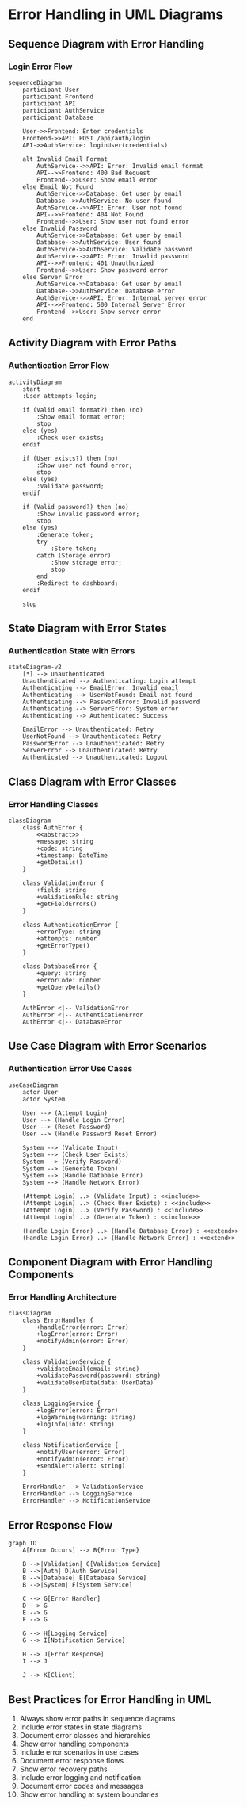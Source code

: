 # Error Handling in UML Diagrams

## Sequence Diagram with Error Handling

### Login Error Flow
```mermaid
sequenceDiagram
    participant User
    participant Frontend
    participant API
    participant AuthService
    participant Database

    User->>Frontend: Enter credentials
    Frontend->>API: POST /api/auth/login
    API->>AuthService: loginUser(credentials)
    
    alt Invalid Email Format
        AuthService-->>API: Error: Invalid email format
        API-->>Frontend: 400 Bad Request
        Frontend-->>User: Show email error
    else Email Not Found
        AuthService->>Database: Get user by email
        Database-->>AuthService: No user found
        AuthService-->>API: Error: User not found
        API-->>Frontend: 404 Not Found
        Frontend-->>User: Show user not found error
    else Invalid Password
        AuthService->>Database: Get user by email
        Database-->>AuthService: User found
        AuthService->>AuthService: Validate password
        AuthService-->>API: Error: Invalid password
        API-->>Frontend: 401 Unauthorized
        Frontend-->>User: Show password error
    else Server Error
        AuthService->>Database: Get user by email
        Database-->>AuthService: Database error
        AuthService-->>API: Error: Internal server error
        API-->>Frontend: 500 Internal Server Error
        Frontend-->>User: Show server error
    end
```

## Activity Diagram with Error Paths

### Authentication Error Flow
```mermaid
activityDiagram
    start
    :User attempts login;
    
    if (Valid email format?) then (no)
        :Show email format error;
        stop
    else (yes)
        :Check user exists;
    endif
    
    if (User exists?) then (no)
        :Show user not found error;
        stop
    else (yes)
        :Validate password;
    endif
    
    if (Valid password?) then (no)
        :Show invalid password error;
        stop
    else (yes)
        :Generate token;
        try
            :Store token;
        catch (Storage error)
            :Show storage error;
            stop
        end
        :Redirect to dashboard;
    endif
    
    stop
```

## State Diagram with Error States

### Authentication State with Errors
```mermaid
stateDiagram-v2
    [*] --> Unauthenticated
    Unauthenticated --> Authenticating: Login attempt
    Authenticating --> EmailError: Invalid email
    Authenticating --> UserNotFound: Email not found
    Authenticating --> PasswordError: Invalid password
    Authenticating --> ServerError: System error
    Authenticating --> Authenticated: Success
    
    EmailError --> Unauthenticated: Retry
    UserNotFound --> Unauthenticated: Retry
    PasswordError --> Unauthenticated: Retry
    ServerError --> Unauthenticated: Retry
    Authenticated --> Unauthenticated: Logout
```

## Class Diagram with Error Classes

### Error Handling Classes
```mermaid
classDiagram
    class AuthError {
        <<abstract>>
        +message: string
        +code: string
        +timestamp: DateTime
        +getDetails()
    }
    
    class ValidationError {
        +field: string
        +validationRule: string
        +getFieldErrors()
    }
    
    class AuthenticationError {
        +errorType: string
        +attempts: number
        +getErrorType()
    }
    
    class DatabaseError {
        +query: string
        +errorCode: number
        +getQueryDetails()
    }
    
    AuthError <|-- ValidationError
    AuthError <|-- AuthenticationError
    AuthError <|-- DatabaseError
```

## Use Case Diagram with Error Scenarios

### Authentication Error Use Cases
```mermaid
useCaseDiagram
    actor User
    actor System
    
    User --> (Attempt Login)
    User --> (Handle Login Error)
    User --> (Reset Password)
    User --> (Handle Password Reset Error)
    
    System --> (Validate Input)
    System --> (Check User Exists)
    System --> (Verify Password)
    System --> (Generate Token)
    System --> (Handle Database Error)
    System --> (Handle Network Error)
    
    (Attempt Login) ..> (Validate Input) : <<include>>
    (Attempt Login) ..> (Check User Exists) : <<include>>
    (Attempt Login) ..> (Verify Password) : <<include>>
    (Attempt Login) ..> (Generate Token) : <<include>>
    
    (Handle Login Error) ..> (Handle Database Error) : <<extend>>
    (Handle Login Error) ..> (Handle Network Error) : <<extend>>
```

## Component Diagram with Error Handling Components

### Error Handling Architecture
```mermaid
classDiagram
    class ErrorHandler {
        +handleError(error: Error)
        +logError(error: Error)
        +notifyAdmin(error: Error)
    }
    
    class ValidationService {
        +validateEmail(email: string)
        +validatePassword(password: string)
        +validateUserData(data: UserData)
    }
    
    class LoggingService {
        +logError(error: Error)
        +logWarning(warning: string)
        +logInfo(info: string)
    }
    
    class NotificationService {
        +notifyUser(error: Error)
        +notifyAdmin(error: Error)
        +sendAlert(alert: string)
    }
    
    ErrorHandler --> ValidationService
    ErrorHandler --> LoggingService
    ErrorHandler --> NotificationService
```

## Error Response Flow
```mermaid
graph TD
    A[Error Occurs] --> B{Error Type}
    
    B -->|Validation| C[Validation Service]
    B -->|Auth| D[Auth Service]
    B -->|Database| E[Database Service]
    B -->|System| F[System Service]
    
    C --> G[Error Handler]
    D --> G
    E --> G
    F --> G
    
    G --> H[Logging Service]
    G --> I[Notification Service]
    
    H --> J[Error Response]
    I --> J
    
    J --> K[Client]
```

## Best Practices for Error Handling in UML
1. Always show error paths in sequence diagrams
2. Include error states in state diagrams
3. Document error classes and hierarchies
4. Show error handling components
5. Include error scenarios in use cases
6. Document error response flows
7. Show error recovery paths
8. Include error logging and notification
9. Document error codes and messages
10. Show error handling at system boundaries 